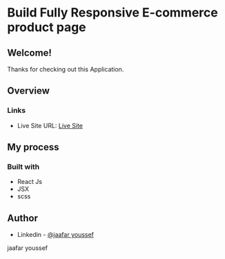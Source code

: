 # Build Fully Responsive E-commerce product page

## Welcome! 
Thanks for checking out this Application.

## Overview

### Links
- Live Site URL: [Live Site](https://ecommercproductpage.netlify.app/)

## My process

### Built with

- React Js
- JSX
- scss

## Author

- Linkedin - [@jaafar youssef](https://www.linkedin.com/in/jaafar-youssef-923100249/)

jaafar youssef
